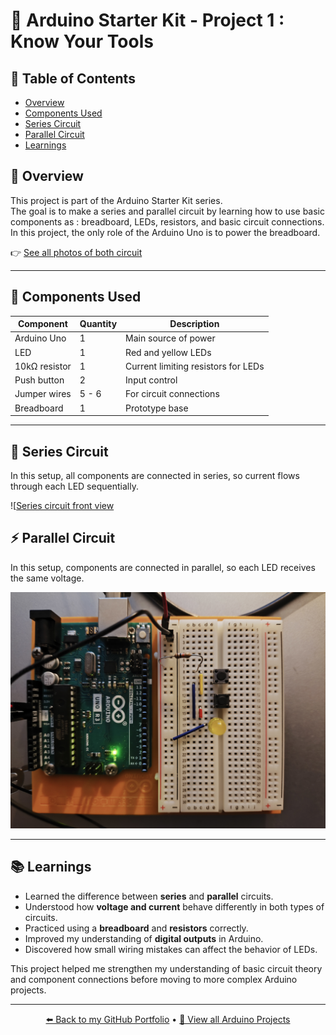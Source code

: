 # 🔌 Arduino Starter Kit - Project 1 : Know Your Tools


## 🧭 Table of Contents
- [Overview](#-overview)
- [Components Used](#-Components-used)
- [Series Circuit](#-series-circuit)
- [Parallel Circuit](#-parallel-circuit)
- [Learnings](#-learnings)

## 🧠 Overview
This project is part of the Arduino Starter Kit series.  
The goal is to make a series and parallel circuit by learning how to use basic components as : breadboard, LEDs, resistors, and basic circuit connections.
In this project, the only role of the Arduino Uno is to power the breadboard.

👉 [See all photos of both circuit](./images/)

---

## 🧰 Components Used
| Component | Quantity | Description |
|------------|-----------|-------------|
| Arduino Uno | 1 | Main source of power |
| LED | 1 | Red and yellow LEDs |
| 10kΩ resistor | 1 | Current limiting resistors for LEDs |
| Push button | 2 | Input control |
| Jumper wires | 5 - 6 | For circuit connections |
| Breadboard | 1 | Prototype base |

---

## 🔋 Series Circuit

In this setup, all components are connected in series, so current flows through each LED sequentially.

![[Series circuit front view](./images/series_circuit/setup_front.jpg)

## ⚡ Parallel Circuit

In this setup, components are connected in parallel, so each LED receives the same voltage.

![Parallel circuit front view](./images/parallel_circuit/setup_front.jpg)

---

## 📚 Learnings

- Learned the difference between **series** and **parallel** circuits.
- Understood how **voltage and current** behave differently in both types of circuits.
- Practiced using a **breadboard** and **resistors** correctly.
- Improved my understanding of **digital outputs** in Arduino.
- Discovered how small wiring mistakes can affect the behavior of LEDs.

This project helped me strengthen my understanding of basic circuit theory and component connections before moving to more complex Arduino projects.

---

<p align="center">
  <a href="https://github.com/Siaibou">⬅️ Back to my GitHub Portfolio</a> •
  <a href="https://github.com/Siaibou/Electronics_ArduinoProject">🔌 View all Arduino Projects</a>
</p>
